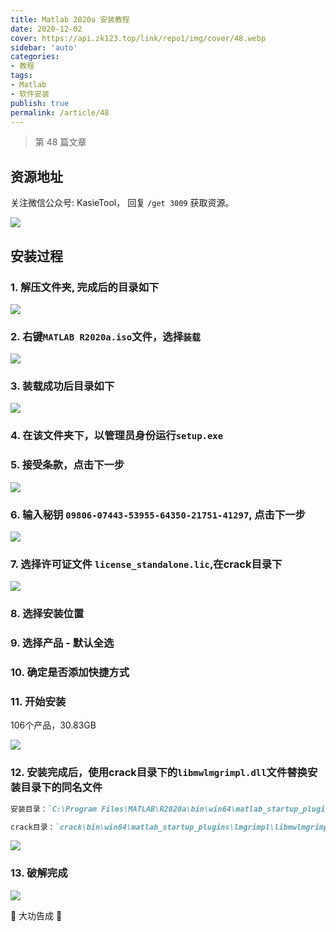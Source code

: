 ```yaml
---
title: Matlab 2020a 安装教程
date: 2020-12-02
cover: https://api.zk123.top/link/repo1/img/cover/48.webp
sidebar: 'auto'
categories:
- 教程
tags:
- Matlab
- 软件安装
publish: true
permalink: /article/48
---
```


> 第 48 篇文章
<!-- more -->

## 资源地址
关注微信公众号: KasieTool， 回复 `/get 3009` 获取资源。

![](https://cdn.jsdelivr.net/gh/kasie-zhang/image-hosting@master/kblog/kaise-tool.jpg)
## 安装过程
### 1. 解压文件夹, 完成后的目录如下

![](https://api.zk123.top/link/repo1/img/2020/matlab_install_1.png)

### 2. 右键`MATLAB R2020a.iso`文件，选择`装载`

![](https://api.zk123.top/link/repo1/img/2020/matlab_install_2.png)

### 3. 装载成功后目录如下

![](https://api.zk123.top/link/repo1/img/2020/matlab_install_3.png)

### 4. 在该文件夹下，以管理员身份运行`setup.exe`

### 5. 接受条款，点击下一步

![](https://api.zk123.top/link/repo1/img/2020/matlab_install_4.png)

### 6. 输入秘钥 `09806-07443-53955-64350-21751-41297`, 点击下一步

![](https://api.zk123.top/link/repo1/img/2020/matlab_install_5.png)

### 7. 选择许可证文件 `license_standalone.lic`,在crack目录下

![](https://api.zk123.top/link/repo1/img/2020/matlab_install_6.png)

### 8. 选择安装位置

### 9. 选择产品 - 默认全选

### 10. 确定是否添加快捷方式

### 11. 开始安装 
106个产品，30.83GB

![](https://api.zk123.top/link/repo1/img/2020/matlab_install_7.png)

### 12. 安装完成后，使用crack目录下的`libmwlmgrimpl.dll`文件替换安装目录下的同名文件
```md
安装目录：`C:\Program Files\MATLAB\R2020a\bin\win64\matlab_startup_plugins\lmgrimpl\libmwlmgrimpl.dll`

crack目录：`crack\bin\win64\matlab_startup_plugins\lmgrimpl\libmwlmgrimpl.dll`
```
![](https://api.zk123.top/link/repo1/img/2020/matlab_install_8.png)

### 13. 破解完成
![](https://api.zk123.top/link/repo1/img/2020/matlab_install_9.png)

:rainbow: 大功告成 :rainbow:
